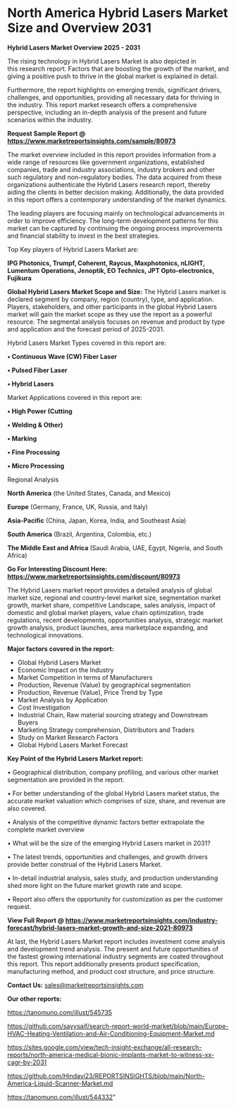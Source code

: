 # North America Hybrid Lasers Market Size and Overview 2031

<Strong> Hybrid Lasers Market Overview 2025 - 2031</strong>

The rising technology in Hybrid Lasers Market is also depicted in this research report. Factors that are boosting the growth of the market, and giving a positive push to thrive in the global market is explained in detail.

Furthermore, the report highlights on emerging trends, significant drivers, challenges, and opportunities, providing all necessary data for thriving in the industry. This report market research offers a comprehensive perspective, including an in-depth analysis of the present and future scenarios within the industry.

<strong>Request Sample Report @ <a href=https://www.marketreportsinsights.com/sample/80973>https://www.marketreportsinsights.com/sample/80973</a></strong>

The market overview included in this report provides information from a wide range of resources like government organizations, established companies, trade and industry associations, industry brokers and other such regulatory and non-regulatory bodies. The data acquired from these organizations authenticate the Hybrid Lasers research report, thereby aiding the clients in better decision making. Additionally, the data provided in this report offers a contemporary understanding of the market dynamics.

The leading players are focusing mainly on technological advancements in order to improve efficiency. The long-term development patterns for this market can be captured by continuing the ongoing process improvements and financial stability to invest in the best strategies.

Top Key players of Hybrid Lasers Market are:

<strong>IPG Photonics, Trumpf, Coherent, Raycus, Maxphotonics, nLIGHT, Lumentum Operations, Jenoptik, EO Technics, JPT Opto-electronics, Fujikura</strong>

<strong><b>Global Hybrid Lasers Market Scope and Size:</b></strong>
The Hybrid Lasers market is declared segment by company, region (country), type, and application. Players, stakeholders, and other participants in the global Hybrid Lasers market will gain the market scope as they use the report as a powerful resource. The segmental analysis focuses on revenue and product by type and application and the forecast period of 2025-2031.

Hybrid Lasers Market Types covered in this report are:

<strong>• Continuous Wave (CW) Fiber Laser

• Pulsed Fiber Laser

• Hybrid Lasers</strong>

Market Applications covered in this report are:

<strong>• High Power (Cutting

• Welding & Other)

• Marking

• Fine Processing

• Micro Processing</strong> 

Regional Analysis

<strong>North America</strong> (the United States, Canada, and Mexico)

<strong>Europe</strong> (Germany, France, UK, Russia, and Italy)

<strong>Asia-Pacific</strong> (China, Japan, Korea, India, and Southeast Asia)

<strong>South America</strong> (Brazil, Argentina, Colombia, etc.)

<strong>The Middle East and Africa</strong> (Saudi Arabia, UAE, Egypt, Nigeria, and South Africa)

<strong>Go For Interesting Discount Here: <a href=https://www.marketreportsinsights.com/discount/80973>https://www.marketreportsinsights.com/discount/80973</a></strong>

The Hybrid Lasers market report provides a detailed analysis of global market size, regional and country-level market size, segmentation market growth, market share, competitive Landscape, sales analysis, impact of domestic and global market players, value chain optimization, trade regulations, recent developments, opportunities analysis, strategic market growth analysis, product launches, area marketplace expanding, and technological innovations.

<strong><b>Major factors covered in the report:</b></strong>
<ul>
  <li>Global Hybrid Lasers Market </li>
  <li>Economic Impact on the Industry</li>
  <li>Market Competition in terms of Manufacturers</li>
  <li>Production, Revenue (Value) by geographical segmentation</li>
  <li>Production, Revenue (Value), Price Trend by Type</li>
  <li>Market Analysis by Application</li>
  <li>Cost Investigation</li>
  <li>Industrial Chain, Raw material sourcing strategy and Downstream Buyers</li>
  <li>Marketing Strategy comprehension, Distributors and Traders</li>
  <li>Study on Market Research Factors</li>
  <li>Global Hybrid Lasers Market Forecast</li>
</ul>

<strong><b>Key Point of the Hybrid Lasers Market report:</b></strong>

• Geographical distribution, company profiling, and various other market segmentation are provided in the report.

• For better understanding of the global Hybrid Lasers market status, the accurate market valuation which comprises of size, share, and revenue are also covered.

• Analysis of the competitive dynamic factors better extrapolate the complete market overview

• What will be the size of the emerging Hybrid Lasers market in 2031?

• The latest trends, opportunities and challenges, and growth drivers provide better construal of the Hybrid Lasers Market.

• In-detail industrial analysis, sales study, and production understanding shed more light on the future market growth rate and scope.

• Report also offers the opportunity for customization as per the customer request.

<strong><b>View Full Report @ <a href=https://www.marketreportsinsights.com/industry-forecast/hybrid-lasers-market-growth-and-size-2021-80973>https://www.marketreportsinsights.com/industry-forecast/hybrid-lasers-market-growth-and-size-2021-80973</a></b></strong>


At last, the Hybrid Lasers Market report includes investment come analysis and development trend analysis. The present and future opportunities of the fastest growing international industry segments are coated throughout this report. This report additionally presents product specification, manufacturing method, and product cost structure, and price structure.

<strong>Contact Us:</strong>
sales@marketreportsinsights.com

<strong>Our other reports:</strong>

<a href=https://tanomuno.com/illust/545735>https://tanomuno.com/illust/545735</a>

<a href=https://github.com/sayysaif/search-report-world-market/blob/main/Europe-HVAC-Heating-Ventilation-and-Air-Conditioning-Equipment-Market.md>https://github.com/sayysaif/search-report-world-market/blob/main/Europe-HVAC-Heating-Ventilation-and-Air-Conditioning-Equipment-Market.md</a>

<a href=https://sites.google.com/view/tech-insight-exchange/all-research-reports/north-america-medical-bionic-implants-market-to-witness-xx-cagr-by-2031>https://sites.google.com/view/tech-insight-exchange/all-research-reports/north-america-medical-bionic-implants-market-to-witness-xx-cagr-by-2031</a>

<a href=https://github.com/Hindavi23/REPORTSINSIGHTS/blob/main/North-America-Liquid-Scanner-Market.md>https://github.com/Hindavi23/REPORTSINSIGHTS/blob/main/North-America-Liquid-Scanner-Market.md</a>

<a href=https://tanomuno.com/illust/544332>https://tanomuno.com/illust/544332</a>"
